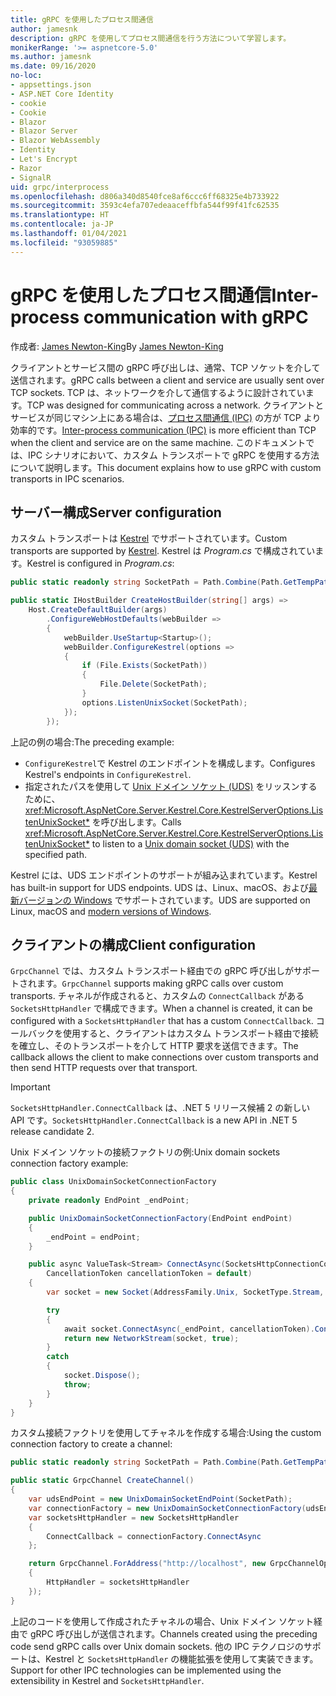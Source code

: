 ```yaml
---
title: gRPC を使用したプロセス間通信
author: jamesnk
description: gRPC を使用してプロセス間通信を行う方法について学習します。
monikerRange: '>= aspnetcore-5.0'
ms.author: jamesnk
ms.date: 09/16/2020
no-loc:
- appsettings.json
- ASP.NET Core Identity
- cookie
- Cookie
- Blazor
- Blazor Server
- Blazor WebAssembly
- Identity
- Let's Encrypt
- Razor
- SignalR
uid: grpc/interprocess
ms.openlocfilehash: d806a340d8540fce8af6ccc6ff68325e4b733922
ms.sourcegitcommit: 3593c4efa707edeaaceffbfa544f99f41fc62535
ms.translationtype: HT
ms.contentlocale: ja-JP
ms.lasthandoff: 01/04/2021
ms.locfileid: "93059885"
---
```

# <a name="inter-process-communication-with-grpc"></a><span data-ttu-id="63432-103">gRPC を使用したプロセス間通信</span><span class="sxs-lookup"><span data-stu-id="63432-103">Inter-process communication with gRPC</span></span>

<span data-ttu-id="63432-104">作成者: [James Newton-King](https://twitter.com/jamesnk)</span><span class="sxs-lookup"><span data-stu-id="63432-104">By [James Newton-King](https://twitter.com/jamesnk)</span></span>

<span data-ttu-id="63432-105">クライアントとサービス間の gRPC 呼び出しは、通常、TCP ソケットを介して送信されます。</span><span class="sxs-lookup"><span data-stu-id="63432-105">gRPC calls between a client and service are usually sent over TCP sockets.</span></span> <span data-ttu-id="63432-106">TCP は、ネットワークを介して通信するように設計されています。</span><span class="sxs-lookup"><span data-stu-id="63432-106">TCP was designed for communicating across a network.</span></span> <span data-ttu-id="63432-107">クライアントとサービスが同じマシン上にある場合は、[プロセス間通信 (IPC)](https://wikipedia.org/wiki/Inter-process_communication) の方が TCP より効率的です。</span><span class="sxs-lookup"><span data-stu-id="63432-107">[Inter-process communication (IPC)](https://wikipedia.org/wiki/Inter-process_communication) is more efficient than TCP when the client and service are on the same machine.</span></span> <span data-ttu-id="63432-108">このドキュメントでは、IPC シナリオにおいて、カスタム トランスポートで gRPC を使用する方法について説明します。</span><span class="sxs-lookup"><span data-stu-id="63432-108">This document explains how to use gRPC with custom transports in IPC scenarios.</span></span>

## <a name="server-configuration"></a><span data-ttu-id="63432-109">サーバー構成</span><span class="sxs-lookup"><span data-stu-id="63432-109">Server configuration</span></span>

<span data-ttu-id="63432-110">カスタム トランスポートは [Kestrel](xref:fundamentals/servers/kestrel) でサポートされています。</span><span class="sxs-lookup"><span data-stu-id="63432-110">Custom transports are supported by [Kestrel](xref:fundamentals/servers/kestrel).</span></span> <span data-ttu-id="63432-111">Kestrel は *Program.cs* で構成されています。</span><span class="sxs-lookup"><span data-stu-id="63432-111">Kestrel is configured in *Program.cs*:</span></span>

```csharp
public static readonly string SocketPath = Path.Combine(Path.GetTempPath(), "socket.tmp");

public static IHostBuilder CreateHostBuilder(string[] args) =>
    Host.CreateDefaultBuilder(args)
        .ConfigureWebHostDefaults(webBuilder =>
        {
            webBuilder.UseStartup<Startup>();
            webBuilder.ConfigureKestrel(options =>
            {
                if (File.Exists(SocketPath))
                {
                    File.Delete(SocketPath);
                }
                options.ListenUnixSocket(SocketPath);
            });
        });
```

<span data-ttu-id="63432-112">上記の例の場合:</span><span class="sxs-lookup"><span data-stu-id="63432-112">The preceding example:</span></span>

* <span data-ttu-id="63432-113">`ConfigureKestrel`で Kestrel のエンドポイントを構成します。</span><span class="sxs-lookup"><span data-stu-id="63432-113">Configures Kestrel's endpoints in `ConfigureKestrel`.</span></span>
* <span data-ttu-id="63432-114">指定されたパスを使用して [Unix ドメイン ソケット (UDS)](https://wikipedia.org/wiki/Unix_domain_socket) をリッスンするために、<xref:Microsoft.AspNetCore.Server.Kestrel.Core.KestrelServerOptions.ListenUnixSocket*> を呼び出します。</span><span class="sxs-lookup"><span data-stu-id="63432-114">Calls <xref:Microsoft.AspNetCore.Server.Kestrel.Core.KestrelServerOptions.ListenUnixSocket*> to listen to a [Unix domain socket (UDS)](https://wikipedia.org/wiki/Unix_domain_socket) with the specified path.</span></span>

<span data-ttu-id="63432-115">Kestrel には、UDS エンドポイントのサポートが組み込まれています。</span><span class="sxs-lookup"><span data-stu-id="63432-115">Kestrel has built-in support for UDS endpoints.</span></span> <span data-ttu-id="63432-116">UDS は、Linux、macOS、および[最新バージョンの Windows](https://devblogs.microsoft.com/commandline/af_unix-comes-to-windows/) でサポートされています。</span><span class="sxs-lookup"><span data-stu-id="63432-116">UDS are supported on Linux, macOS and [modern versions of Windows](https://devblogs.microsoft.com/commandline/af_unix-comes-to-windows/).</span></span>

## <a name="client-configuration"></a><span data-ttu-id="63432-117">クライアントの構成</span><span class="sxs-lookup"><span data-stu-id="63432-117">Client configuration</span></span>

<span data-ttu-id="63432-118">`GrpcChannel` では、カスタム トランスポート経由での gRPC 呼び出しがサポートされます。</span><span class="sxs-lookup"><span data-stu-id="63432-118">`GrpcChannel` supports making gRPC calls over custom transports.</span></span> <span data-ttu-id="63432-119">チャネルが作成されると、カスタムの `ConnectCallback` がある `SocketsHttpHandler` で構成できます。</span><span class="sxs-lookup"><span data-stu-id="63432-119">When a channel is created, it can be configured with a `SocketsHttpHandler` that has a custom `ConnectCallback`.</span></span> <span data-ttu-id="63432-120">コールバックを使用すると、クライアントはカスタム トランスポート経由で接続を確立し、そのトランスポートを介して HTTP 要求を送信できます。</span><span class="sxs-lookup"><span data-stu-id="63432-120">The callback allows the client to make connections over custom transports and then send HTTP requests over that transport.</span></span>

> [!IMPORTANT]
> <span data-ttu-id="63432-121">`SocketsHttpHandler.ConnectCallback` は、.NET 5 リリース候補 2 の新しい API です。</span><span class="sxs-lookup"><span data-stu-id="63432-121">`SocketsHttpHandler.ConnectCallback` is a new API in .NET 5 release candidate 2.</span></span>

<span data-ttu-id="63432-122">Unix ドメイン ソケットの接続ファクトリの例:</span><span class="sxs-lookup"><span data-stu-id="63432-122">Unix domain sockets connection factory example:</span></span>

```csharp
public class UnixDomainSocketConnectionFactory
{
    private readonly EndPoint _endPoint;

    public UnixDomainSocketConnectionFactory(EndPoint endPoint)
    {
        _endPoint = endPoint;
    }

    public async ValueTask<Stream> ConnectAsync(SocketsHttpConnectionContext _,
        CancellationToken cancellationToken = default)
    {
        var socket = new Socket(AddressFamily.Unix, SocketType.Stream, ProtocolType.Unspecified);

        try
        {
            await socket.ConnectAsync(_endPoint, cancellationToken).ConfigureAwait(false);
            return new NetworkStream(socket, true);
        }
        catch
        {
            socket.Dispose();
            throw;
        }
    }
}
```

<span data-ttu-id="63432-123">カスタム接続ファクトリを使用してチャネルを作成する場合:</span><span class="sxs-lookup"><span data-stu-id="63432-123">Using the custom connection factory to create a channel:</span></span>

```csharp
public static readonly string SocketPath = Path.Combine(Path.GetTempPath(), "socket.tmp");

public static GrpcChannel CreateChannel()
{
    var udsEndPoint = new UnixDomainSocketEndPoint(SocketPath);
    var connectionFactory = new UnixDomainSocketConnectionFactory(udsEndPoint);
    var socketsHttpHandler = new SocketsHttpHandler
    {
        ConnectCallback = connectionFactory.ConnectAsync
    };

    return GrpcChannel.ForAddress("http://localhost", new GrpcChannelOptions
    {
        HttpHandler = socketsHttpHandler
    });
}
```

<span data-ttu-id="63432-124">上記のコードを使用して作成されたチャネルの場合、Unix ドメイン ソケット経由で gRPC 呼び出しが送信されます。</span><span class="sxs-lookup"><span data-stu-id="63432-124">Channels created using the preceding code send gRPC calls over Unix domain sockets.</span></span> <span data-ttu-id="63432-125">他の IPC テクノロジのサポートは、Kestrel と `SocketsHttpHandler` の機能拡張を使用して実装できます。</span><span class="sxs-lookup"><span data-stu-id="63432-125">Support for other IPC technologies can be implemented using the extensibility in Kestrel and `SocketsHttpHandler`.</span></span>
